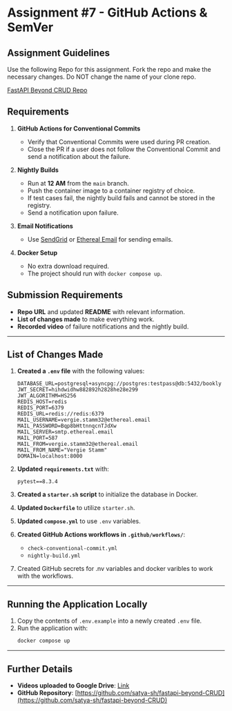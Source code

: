 # Assignment #7 - GitHub Actions & SemVer

## Assignment Guidelines
Use the following Repo for this assignment. Fork the repo and make the necessary changes. Do NOT change the name of your clone repo.

[FastAPI Beyond CRUD Repo](https://github.com/jod35/fastapi-beyond-CRUD)

## Requirements
1. **GitHub Actions for Conventional Commits**
   - Verify that Conventional Commits were used during PR creation.
   - Close the PR if a user does not follow the Conventional Commit and send a notification about the failure.

2. **Nightly Builds**
   - Run at **12 AM** from the `main` branch.
   - Push the container image to a container registry of choice.
   - If test cases fail, the nightly build fails and cannot be stored in the registry.
   - Send a notification upon failure.

3. **Email Notifications**
   - Use [SendGrid](https://sendgrid.com/en-us) or [Ethereal Email](https://ethereal.email/) for sending emails.

4. **Docker Setup**
   - No extra download required.
   - The project should run with `docker compose up`.

## Submission Requirements
- **Repo URL** and updated **README** with relevant information.
- **List of changes made** to make everything work.
- **Recorded video** of failure notifications and the nightly build.

---

## List of Changes Made
1. **Created a `.env` file** with the following values:
   ```
   DATABASE_URL=postgresql+asyncpg://postgres:testpass@db:5432/bookly
   JWT_SECRET=hihdwidhw882892h2828he28e299
   JWT_ALGORITHM=HS256
   REDIS_HOST=redis
   REDIS_PORT=6379
   REDIS_URL=redis://redis:6379
   MAIL_USERNAME=vergie.stamm32@ethereal.email
   MAIL_PASSWORD=Bqp8bHttnnqcnTJdXw
   MAIL_SERVER=smtp.ethereal.email
   MAIL_PORT=587
   MAIL_FROM=vergie.stamm32@ethereal.email
   MAIL_FROM_NAME="Vergie Stamm"
   DOMAIN=localhost:8000
   ```

2. **Updated `requirements.txt`** with:
   ```
   pytest==8.3.4
   ```

3. **Created a `starter.sh` script** to initialize the database in Docker.
4. **Updated `Dockerfile`** to utilize `starter.sh`.
5. **Updated `compose.yml`** to use `.env` variables.
6. **Created GitHub Actions workflows in `.github/workflows/`**:
   - `check-conventional-commit.yml`
   - `nightly-build.yml`
7. Created GitHub secrets for .nv variables and docker varibles to work with the workflows.

---

## Running the Application Locally
1. Copy the contents of `.env.example` into a newly created `.env` file.
2. Run the application with:
   ```sh
   docker compose up
   ```

---

## Further Details
- **Videos uploaded to Google Drive**: [Link](https://drive.google.com/drive/folders/1Lzfb7shx2JJXy2PdvtvdShH0fFPdk-bQ?usp=sharing)
- **GitHub Repository**: [https://github.com/satya-sh/fastapi-beyond-CRUD](https://github.com/satya-sh/fastapi-beyond-CRUD)

